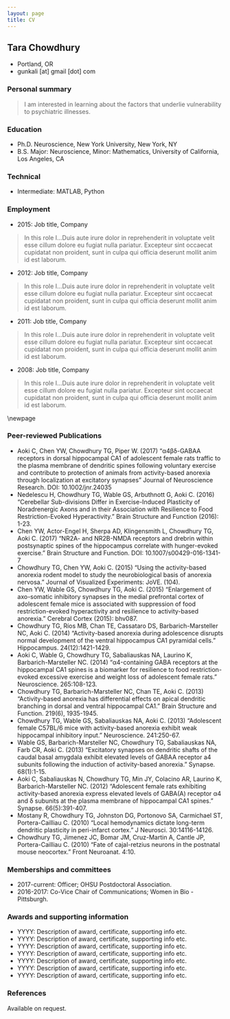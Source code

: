 ```yaml
---
layout: page
title: CV
---
```


## Tara Chowdhury

- Portland, OR
- gunkali [at] gmail [dot] com

### Personal summary

> I am interested in learning about the factors that underlie vulnerability to psychiatric illnesses. 

### Education

- Ph.D.    Neuroscience, New York University, New York, NY
- B.S.     Major: Neuroscience, Minor: Mathematics, University of California, Los Angeles, CA

### Technical

- Intermediate: MATLAB, Python

### Employment

- 2015: Job title, Company

> In this role I...Duis aute irure dolor in reprehenderit in voluptate velit esse cillum dolore eu fugiat nulla pariatur. Excepteur sint occaecat cupidatat non proident, sunt in culpa qui officia deserunt mollit anim id est laborum.

- 2012: Job title, Company

> In this role I...Duis aute irure dolor in reprehenderit in voluptate velit esse cillum dolore eu fugiat nulla pariatur. Excepteur sint occaecat cupidatat non proident, sunt in culpa qui officia deserunt mollit anim id est laborum.

- 2011: Job title, Company

> In this role I...Duis aute irure dolor in reprehenderit in voluptate velit esse cillum dolore eu fugiat nulla pariatur. Excepteur sint occaecat cupidatat non proident, sunt in culpa qui officia deserunt mollit anim id est laborum.

- 2008: Job title, Company

> In this role I...Duis aute irure dolor in reprehenderit in voluptate velit esse cillum dolore eu fugiat nulla pariatur. Excepteur sint occaecat cupidatat non proident, sunt in culpa qui officia deserunt mollit anim id est laborum.

\newpage

### Peer-reviewed Publications

- Aoki C, Chen YW, Chowdhury TG, Piper W. (2017) “α4βδ-GABAA receptors in dorsal hippocampal CA1 of adolescent female rats traffic to the plasma membrane of dendritic spines following voluntary exercise and contribute to protection of animals from activity-based anorexia through localization at excitatory synapses” Journal of Neuroscience Research. DOI: 10.1002/jnr.24035
- Nedelescu H, Chowdhury TG, Wable GS, Arbuthnott G, Aoki C. (2016) “Cerebellar Sub-divisions Differ in Exercise-Induced Plasticity of Noradrenergic Axons and in their Association with Resilience to Food Restriction-Evoked Hyperactivity.” Brain Structure and Function (2016): 1-23.
- Chen YW, Actor-Engel H, Sherpa AD, Klingensmith L, Chowdhury TG, Aoki C. (2017) “NR2A- and NR2B-NMDA receptors and drebrin within postsynaptic spines of the hippocampus correlate with hunger-evoked exercise.” Brain Structure and Function. DOI: 10.1007/s00429-016-1341-7
- Chowdhury TG, Chen YW, Aoki C. (2015) “Using the activity-based anorexia rodent model to study the neurobiological basis of anorexia nervosa.” Journal of Visualized Experiments: JoVE. (104).
- Chen YW, Wable GS, Chowdhury TG, Aoki C. (2015) “Enlargement of axo-somatic inhibitory synapses in the medial prefrontal cortex of adolescent female mice is associated with suppression of food restriction-evoked hyperactivity and resilience to activity-based anorexia.” Cerebral Cortex (2015): bhv087.
- Chowdhury TG, Ríos MB, Chan TE, Cassataro DS, Barbarich-Marsteller NC, Aoki C. (2014) “Activity-based anorexia during adolescence disrupts normal development of the ventral hippocampus CA1 pyramidal cells.” Hippocampus. 24(12):1421-1429.
- Aoki C, Wable G, Chowdhury TG, Sabaliauskas NA, Laurino K, Barbarich-Marsteller NC. (2014) “α4-containing GABA receptors at the hippocampal CA1 spines is a biomarker for resilience to food restriction-evoked excessive exercise and weight loss of adolescent female rats.” Neuroscience. 265:108-123.
- Chowdhury TG, Barbarich-Marsteller NC, Chan TE, Aoki C. (2013) “Activity-based anorexia has differential effects on apical dendritic branching in dorsal and ventral hippocampal CA1.” Brain Structure and Function. 219(6), 1935-1945.
- Chowdhury TG, Wable GS, Sabaliauskas NA, Aoki C. (2013) “Adolescent female C57BL/6 mice with activity-based anorexia exhibit weak hippocampal inhibitory input.” Neuroscience. 241:250-67.
- Wable GS, Barbarich-Marsteller NC, Chowdhury TG, Sabaliauskas NA, Farb CR, Aoki C. (2013) “Excitatory synapses on dendritic shafts of the caudal basal amygdala exhibit elevated levels of GABAA receptor a4 subunits following the induction of activity-based anorexia.”  Synapse. 68(1):1-15.
- Aoki C, Sabaliauskas N, Chowdhury TG, Min JY, Colacino AR, Laurino K, Barbarich-Marsteller NC. (2012) “Adolescent female rats exhibiting activity-based anorexia express elevated levels of GABA(A) receptor α4 and δ subunits at the plasma membrane of hippocampal CA1 spines.” Synapse. 66(5):391-407.
- Mostany R, Chowdhury TG, Johnston DG, Portonovo SA, Carmichael ST, Portera-Cailliau C. (2010) “Local hemodynamics dictate long-term dendritic plasticity in peri-infarct cortex.” J Neurosci. 30:14116-14126.
- Chowdhury TG, Jimenez JC, Bomar JM, Cruz-Martin A, Cantle JP, Portera-Cailliau C. (2010) “Fate of cajal-retzius neurons in the postnatal mouse neocortex.” Front Neuroanat. 4:10.

### Memberships and committees

- 2017-current: Officer; OHSU Postdoctoral Association.
- 2016-2017: Co-Vice Chair of Communications; Women in Bio - Pittsburgh.

### Awards and supporting information

- YYYY: Description of award, certificate, supporting info etc.
- YYYY: Description of award, certificate, supporting info etc.
- YYYY: Description of award, certificate, supporting info etc.
- YYYY: Description of award, certificate, supporting info etc.
- YYYY: Description of award, certificate, supporting info etc.
- YYYY: Description of award, certificate, supporting info etc.
- YYYY: Description of award, certificate, supporting info etc.

### References

Available on request.
